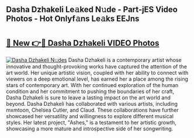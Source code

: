 ## Dasha Dzhakeli Le𝚊ked N𝚞de - Part-jES Video Photos - Hot Onlyf𝚊ns Le𝚊ks EEJns

# <h2><a href="http://ab89009.deff.icu/?id=Dasha+Dzhakeli">🔗 New 👉🔴 Dasha Dzhakeli VIDEO Photos</a></h2>

[![Dasha Dzhakeli N𝚞des](https://i.imgur.com/rIISA9y.gif)](http://ab89009.deff.icu/?id=Dasha+Dzhakeli)
Dasha Dzhakeli is a contemporary artist whose innovative and thought-provoking works have captured the attention of the art world. Her unique artistic vision, coupled with her ability to connect with viewers on a deep emotional level, has earned her a place among the rising stars of contemporary art. With her continued exploration of the human condition and her commitment to pushing the boundaries of her craft, Dasha Dzhakeli is sure to leave a lasting impact on the art world and beyond. Dasha Dzhakeli has collaborated with various artists, including mxmtoon, Chelsea Cutler, and Claud. These collaborations have further showcased her versatility and willingness to explore different musical styles. Her latest project, "Ashes," is a testament to her artistic growth, showcasing a more mature and introspective side of her songwriting.
